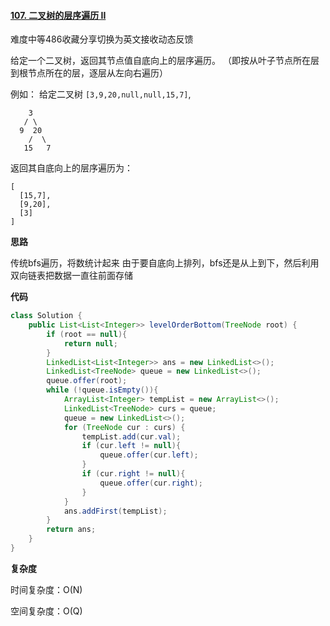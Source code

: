 #### [107. 二叉树的层序遍历 II](https://leetcode-cn.com/problems/binary-tree-level-order-traversal-ii/)

难度中等486收藏分享切换为英文接收动态反馈

给定一个二叉树，返回其节点值自底向上的层序遍历。 （即按从叶子节点所在层到根节点所在的层，逐层从左向右遍历）

例如：
给定二叉树 `[3,9,20,null,null,15,7]`,

```
    3
   / \
  9  20
    /  \
   15   7
```

返回其自底向上的层序遍历为：

```
[
  [15,7],
  [9,20],
  [3]
]
```

**思路**

传统bfs遍历，将数统计起来 由于要自底向上排列，bfs还是从上到下，然后利用双向链表把数据一直往前面存储

**代码**

```java
class Solution {
    public List<List<Integer>> levelOrderBottom(TreeNode root) {
        if (root == null){
            return null;
        }
        LinkedList<List<Integer>> ans = new LinkedList<>();
        LinkedList<TreeNode> queue = new LinkedList<>();
        queue.offer(root);
        while (!queue.isEmpty()){
            ArrayList<Integer> tempList = new ArrayList<>();
            LinkedList<TreeNode> curs = queue;
            queue = new LinkedList<>();
            for (TreeNode cur : curs) {
                tempList.add(cur.val);
                if (cur.left != null){
                    queue.offer(cur.left);
                }
                if (cur.right != null){
                    queue.offer(cur.right);
                }
            }
            ans.addFirst(tempList);
        }
        return ans;
    }
}
```

**复杂度**

时间复杂度：O(N)

空间复杂度：O(Q)